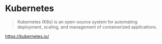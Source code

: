 # Kubernetes

> Kubernetes (K8s) is an open-source system for automating deployment, scaling, and management of containerized applications.

https://kubernetes.io/
